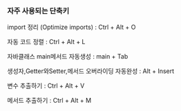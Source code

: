###  자주 사용되는 단축키
import 정리 (Optimize imports) : Ctrl + Alt + O

자동 코드 정렬 : Ctrl + Alt + L

자바클래스 main메서드 자동생성 : main + Tab

생성자,Getter와Setter,메서드 오버라이딩 자동완성 :	Alt + Insert

변수 추출하기 : Ctrl + Alt + V

메서드 추출하기 : Ctrl + Alt + M